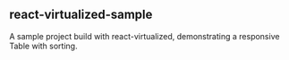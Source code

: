 ## react-virtualized-sample

A sample project build with react-virtualized, demonstrating a responsive Table with sorting.

